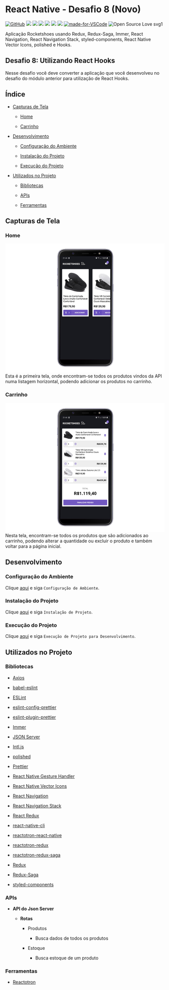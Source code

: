 # React Native - Desafio 8 (Novo)

[![GitHub](https://img.shields.io/github/license/mashape/apistatus.svg)](https://github.com/osvaldokalvaitir/react-native-desafio7-novo/blob/master/LICENSE)
![](https://img.shields.io/github/package-json/v/osvaldokalvaitir/react-native-desafio8-novo.svg)
![](https://img.shields.io/github/last-commit/osvaldokalvaitir/react-native-desafio8-novo.svg?color=red)
![](https://img.shiels.io/github/languages/top/osvaldokalvaitir/react-native-desafio8-novo.svg?color=yellow)
![](https://img.shields.io/github/languages/count/osvaldokalvaitir/react-native-desafio8-novo.svg?color=lightgrey)
![](https://img.shields.io/github/languages/code-size/osvaldokalvaitir/react-native-desafio8-novo.svg)
![](https://img.shields.io/github/repo-size/osvaldokalvaitir/react-native-desafio8-novo.svg?color=blueviolet)
[![made-for-VSCode](https://img.shields.io/badge/Made%20for-VSCode-1f425f.svg)](https://code.visualstudio.com/)
![Open Source Love svg1](https://badges.frapsoft.com/os/v1/open-source.svg?v=103)

Aplicação Rocketshoes usando Redux, Redux-Saga, Immer, React Navigation, React Navigation Stack, styled-components, React Native Vector Icons, polished e Hooks.

## Desafio 8: Utilizando React Hooks

Nesse desafio você deve converter a aplicação que você desenvolveu no desafio do módulo anterior para utilização de React Hooks.

## Índice

- [Capturas de Tela](#capturas-de-tela)

  - [Home](#home)

  - [Carrinho](#carrinho)

- [Desenvolvimento](#desenvolvimento)

  - [Configuração do Ambiente](#configuração-do-ambiente)

  - [Instalação do Projeto](#instalação-do-projeto)

  - [Execução do Projeto](#execução-do-projeto)

- [Utilizados no Projeto](#utilizados-no-projeto)

  - [Bibliotecas](#bibliotecas)

  - [APIs](#apis)

  - [Ferramentas](#ferramentas)

## Capturas de Tela

### Home

![Home](/assets/home2.png)
Esta é a primeira tela, onde encontram-se todos os produtos vindos da API numa listagem horizontal, podendo adicionar os produtos no carrinho.

### Carrinho

![Cart](/assets/cart2.png)
Nesta tela, encontram-se todos os produtos que são adicionados ao carrinho, podendo alterar a quantidade ou excluir o produto e também voltar para a página inicial.

## Desenvolvimento

### Configuração do Ambiente

Clique [aqui](https://github.com/osvaldokalvaitir/projects-settings/blob/master/README.md) e siga `Configuração de Ambiente`.

### Instalação do Projeto

Clique [aqui](https://github.com/osvaldokalvaitir/projects-settings/blob/master/nodejs/nodejs.md) e siga `Instalação de Projeto`.

### Execução do Projeto

Clique [aqui](https://github.com/osvaldokalvaitir/projects-settings/blob/master/nodejs/libs/react-native-cli.md) e siga `Execução de Projeto para Desenvolvimento`.

## Utilizados no Projeto

### Bibliotecas

- [Axios](https://github.com/osvaldokalvaitir/projects-settings/blob/master/nodejs/libs/axios.md)

- [babel-eslint](https://github.com/osvaldokalvaitir/projects-settings/blob/master/nodejs/libs/babel-eslint.md)

- [ESLint](https://github.com/osvaldokalvaitir/projects-settings/blob/master/nodejs/libs/eslint.md)

- [eslint-config-prettier](https://github.com/osvaldokalvaitir/projects-settings/blob/master/nodejs/libs/eslint-config-prettier.md)

- [eslint-plugin-prettier](https://github.com/osvaldokalvaitir/projects-settings/blob/master/nodejs/libs/eslint-plugin-prettier.md)

- [Immer](https://github.com/osvaldokalvaitir/projects-settings/blob/master/nodejs/libs/immer.md)

- [JSON Server](https://github.com/osvaldokalvaitir/projects-settings/blob/master/nodejs/libs/json-server.md)

- [Intl.js](https://github.com/osvaldokalvaitir/projects-settings/blob/master/nodejs/libs/intl.md)

- [polished](https://github.com/osvaldokalvaitir/projects-settings/blob/master/nodejs/libs/polished.md)

- [Prettier](https://github.com/osvaldokalvaitir/projects-settings/blob/master/nodejs/libs/prettier.md)

- [React Native Gesture Handler](https://github.com/osvaldokalvaitir/projects-settings/blob/master/nodejs/libs/react-native-gesture-handler.md)

- [React Native Vector Icons](https://github.com/osvaldokalvaitir/projects-settings/blob/master/nodejs/libs/react-native-vector-icons.md)

- [React Navigation](https://github.com/osvaldokalvaitir/projects-settings/blob/master/nodejs/libs/react-navigation.md)

- [React Navigation Stack](https://github.com/osvaldokalvaitir/projects-settings/blob/master/nodejs/libs/react-navigation-stack.md)

- [React Redux](https://github.com/osvaldokalvaitir/projects-settings/blob/master/nodejs/libs/react-redux.md)

- [react-native-cli](https://github.com/osvaldokalvaitir/projects-settings/blob/master/nodejs/libs/react-native-cli.md)

- [reactotron-react-native](https://github.com/osvaldokalvaitir/projects-settings/blob/master/nodejs/libs/reactotron-react-native.md)

- [reactotron-redux](https://github.com/osvaldokalvaitir/projects-settings/blob/master/nodejs/libs/reactotron-redux.md)

- [reactotron-redux-saga](https://github.com/osvaldokalvaitir/projects-settings/blob/master/nodejs/libs/reactotron-redux-saga.md)

- [Redux](https://github.com/osvaldokalvaitir/projects-settings/blob/master/nodejs/libs/redux.md)

- [Redux-Saga](https://github.com/osvaldokalvaitir/projects-settings/blob/master/nodejs/libs/redux-saga.md)

- [styled-components](https://github.com/osvaldokalvaitir/projects-settings/blob/master/nodejs/libs/styled-components.md)

### APIs

- **API do Json Server**

  - **Rotas**

    - Produtos

      - Busca dados de todos os produtos

    - Estoque

      - Busca estoque de um produto

### Ferramentas

- [Reactotron](https://github.com/osvaldokalvaitir/projects-settings/blob/master/inspector/reactotron.md)
